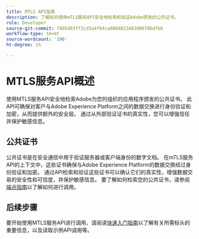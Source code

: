 ```yaml
---
title: MTLS API指南
description: 了解如何使用mTLS服务API安全地检索和验证Adobe颁发的公共证书。
role: Developer
source-git-commit: f805d03ff2cd3a4f84ca8068023d83986f8bdfbb
workflow-type: tm+mt
source-wordcount: '196'
ht-degree: 1%

---
```


# MTLS服务API概述

使用MTLS服务API安全地检索Adobe为您的组织的应用程序颁发的公共证书。 此API可确保对客户与Adobe Experience Platform之间的数据交换进行身份验证和加密，从而提供额外的安全层。 通过从外部验证证书的真实性，您可以增强信任并保护敏感信息。

## 公共证书

公共证书是在安全通信中用于验证服务器或客户端身份的数字文档。 在mTLS服务API的上下文中，这些证书确保与Adobe Experience Platform的数据交换经过身份验证和加密。 通过API检索和验证这些证书可以确认它们的真实性，增强数据交易的安全性和可信度，并保护敏感信息。 要了解如何检索您的公共证书，请参阅[端点指南](./public-certificate-endpoint.md)以了解如何进行调用。

## 后续步骤

要开始使用MTLS服务API进行调用，请阅读[快速入门指南](./getting-started.md)以了解有关所需标头的重要信息，以及读取示例API调用等。
